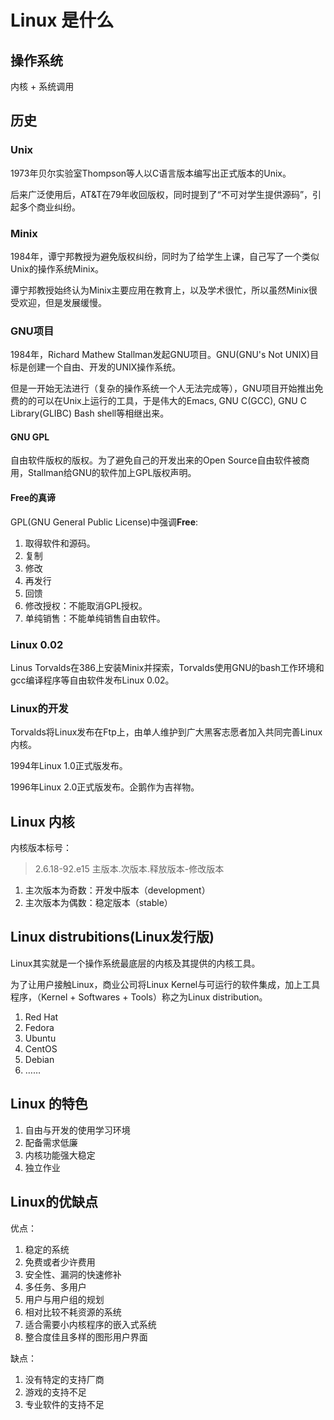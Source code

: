 # Linux 是什么

## 操作系统

内核 + 系统调用

## 历史

### Unix

1973年贝尔实验室Thompson等人以C语言版本编写出正式版本的Unix。

后来广泛使用后，AT&T在79年收回版权，同时提到了“不可对学生提供源码”，引起多个商业纠纷。

### Minix

1984年，谭宁邦教授为避免版权纠纷，同时为了给学生上课，自己写了一个类似Unix的操作系统Minix。

谭宁邦教授始终认为Minix主要应用在教育上，以及学术很忙，所以虽然Minix很受欢迎，但是发展缓慢。

### GNU项目

1984年，Richard Mathew Stallman发起GNU项目。GNU(GNU's Not UNIX)目标是创建一个自由、开发的UNIX操作系统。

但是一开始无法进行（复杂的操作系统一个人无法完成等），GNU项目开始推出免费的的可以在Unix上运行的工具，于是伟大的Emacs, GNU C(GCC), GNU C Library(GLIBC) Bash shell等相继出来。

#### GNU GPL

自由软件版权的版权。为了避免自己的开发出来的Open Source自由软件被商用，Stallman给GNU的软件加上GPL版权声明。

#### Free的真谛

GPL(GNU General Public License)中强调**Free**:

1. 取得软件和源码。
2. 复制
3. 修改
4. 再发行
5. 回馈
6. 修改授权：不能取消GPL授权。
7. 单纯销售：不能单纯销售自由软件。

### Linux 0.02

Linus Torvalds在386上安装Minix并探索，Torvalds使用GNU的bash工作环境和gcc编译程序等自由软件发布Linux 0.02。

### Linux的开发

Torvalds将Linux发布在Ftp上，由单人维护到广大黑客志愿者加入共同完善Linux内核。

1994年Linux 1.0正式版发布。

1996年Linux 2.0正式版发布。企鹅作为吉祥物。

## Linux 内核

内核版本标号：
> 2.6.18-92.e15
主版本.次版本.释放版本-修改版本

1. 主次版本为奇数：开发中版本（development）
2. 主次版本为偶数：稳定版本（stable）

## Linux distrubitions(Linux发行版)

Linux其实就是一个操作系统最底层的内核及其提供的内核工具。

为了让用户接触Linux，商业公司将Linux Kernel与可运行的软件集成，加上工具程序，（Kernel + Softwares + Tools）称之为Linux distribution。

1. Red Hat
2. Fedora
3. Ubuntu
4. CentOS
5. Debian
6. ……

## Linux 的特色

1. 自由与开发的使用学习环境
2. 配备需求低廉
3. 内核功能强大稳定
4. 独立作业


## Linux的优缺点

优点：

1. 稳定的系统
2. 免费或者少许费用
3. 安全性、漏洞的快速修补
4. 多任务、多用户
5. 用户与用户组的规划
6. 相对比较不耗资源的系统
7. 适合需要小内核程序的嵌入式系统
8. 整合度佳且多样的图形用户界面

缺点：

1. 没有特定的支持厂商
2. 游戏的支持不足
3. 专业软件的支持不足
